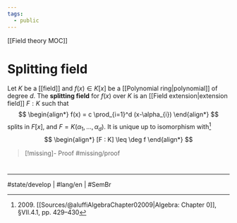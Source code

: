 ```yaml
---
tags:
  - public
---
```

[[Field theory MOC]]
# Splitting field

Let $K$ be a [[field]] and $f(x) \in K[x]$ be a [[Polynomial ring|polynomial]] of degree $d$.
The **splitting field** for $f(x)$ over $K$ is an [[Field extension|extension field]] $F:K$ such that
$$
\begin{align*}
f(x) = c \prod_{i=1}^d (x-\alpha_{i})
\end{align*}
$$
splits in $F[x]$, and $F = K(\alpha_{1},\dots,\alpha_{d})$.
It is unique up to isomorphism with[^2009]
$$
\begin{align*}
[F : K] \leq \deg f
\end{align*}
$$

> [!missing]- Proof
> #missing/proof


  [^2009]: 2009\. [[Sources/@aluffiAlgebraChapter02009|Algebra: Chapter 0]], §VII.4.1, pp. 429–430

#
---
#state/develop | #lang/en | #SemBr
